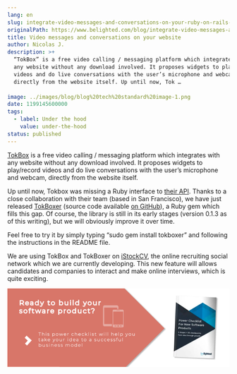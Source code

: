 ```yaml
---
lang: en
slug: integrate-video-messages-and-conversations-on-your-ruby-on-rails-website-with-tokboxer
originalPath: https://www.belighted.com/blog/integrate-video-messages-and-conversations-on-your-ruby-on-rails-website-with-tokboxer
title: Video messages and conversations on your website
author: Nicolas J.
description: >+
  “TokBox” is a free video calling / messaging platform which integrates with
  any website without any download involved. It proposes widgets to play/record
  videos and do live conversations with the user’s microphone and webcam,
  directly from the website itself. Up until now, Tok …

image: ../images/blog/blog%20tech%20standard%20image-1.png
date: 1199145600000
tags:
  - label: Under the hood
    value: under-the-hood
status: published
---
```

[TokBox](https://www.tokbox.com) is a free video calling / messaging platform which integrates with any website without any download involved. It proposes widgets to play/record videos and do live conversations with the user’s microphone and webcam, directly from the website itself.

Up until now, Tokbox was missing a Ruby interface to [their API](https://developers.tokbox.com/index.php/Main_Page). Thanks to a close collaboration with their team (based in San Francisco), we have just released [TokBoxer](https://rubyforge.org/projects/tokboxer/) (source code available [on GitHub](https://github.com/njacobeus/tokboxer/)), a Ruby gem which fills this gap. Of course, the library is still in its early stages (version 0.1.3 as of this writing), but we will obviously improve it over time.

Feel free to try it by simply typing “sudo gem install tokboxer” and following the instructions in the README file.

We are using TokBox and TokBoxer on [iStockCV](https://www.istockcv.com/), the online recruiting social network which we are currently developing. This new feature will allows candidates and companies to interact and make online interviews, which is quite exciting.  
  
[![New Call-to-action](/content/images/legacy/UPTtKvQU_5rjKfQJ1Qjwk.png)](https://cta-redirect.hubspot.com/cta/redirect/1684659/fb3606cc-cc1b-47d0-ae85-2c9f69837fe2)